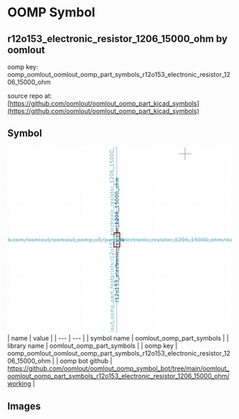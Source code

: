 # OOMP Symbol  
## r12o153_electronic_resistor_1206_15000_ohm  by oomlout  
  
oomp key: oomp_oomlout_oomlout_oomp_part_symbols_r12o153_electronic_resistor_1206_15000_ohm  
  
source repo at: [https://github.com/oomlout/oomlout_oomp_part_kicad_symbols](https://github.com/oomlout/oomlout_oomp_part_kicad_symbols)  
## Symbol  
  
[![working.png](working_600.png)](working.png)  
| name | value | 
| --- | --- | 
| symbol name | oomlout_oomp_part_symbols | 
| library name | oomlout_oomp_part_symbols | 
| oomp key | oomp_oomlout_oomlout_oomp_part_symbols_r12o153_electronic_resistor_1206_15000_ohm | 
| oomp bot github | https://github.com/oomlout/oomlout_oomp_symbol_bot/tree/main/oomlout_oomlout_oomp_part_symbols_r12o153_electronic_resistor_1206_15000_ohm/working | 
## Images  

